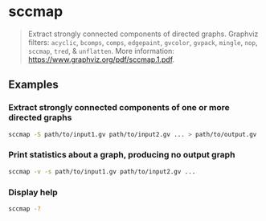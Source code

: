 # sccmap

> Extract strongly connected components of directed graphs. Graphviz filters: `acyclic`, `bcomps`, `comps`, `edgepaint`, `gvcolor`, `gvpack`, `mingle`, `nop`, `sccmap`, `tred`, & `unflatten`. More information: <https://www.graphviz.org/pdf/sccmap.1.pdf>.

## Examples

### Extract strongly connected components of one or more directed graphs

```bash
sccmap -S path/to/input1.gv path/to/input2.gv ... > path/to/output.gv
```

### Print statistics about a graph, producing no output graph

```bash
sccmap -v -s path/to/input1.gv path/to/input2.gv ...
```

### Display help

```bash
sccmap -?
```
